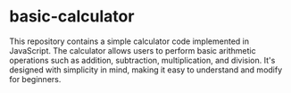 # basic-calculator
This repository contains a simple calculator code implemented in JavaScript. The calculator allows users to perform basic arithmetic operations such as addition, subtraction, multiplication, and division. It's designed with simplicity in mind, making it easy to understand and modify for beginners.
